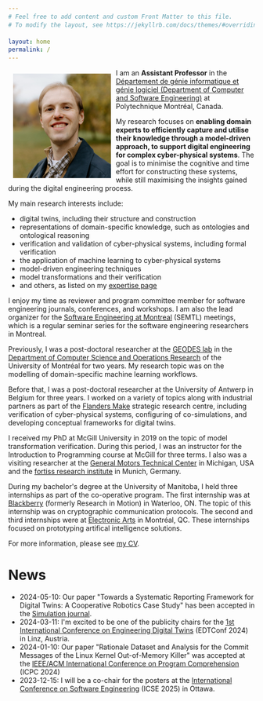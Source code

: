 ```yaml
---
# Feel free to add content and custom Front Matter to this file.
# To modify the layout, see https://jekyllrb.com/docs/themes/#overriding-theme-defaults

layout: home
permalink: /
---
```



<img alt="Bentley James Oakes" src="/assets/images/BentleyOakes-headshot.jpg" align="left" style="width:200px; margin: 10px 10px 10px 10px;" />

I am an **Assistant Professor** in the [Département de génie informatique et génie logiciel (Department of Computer and Software Engineering)](https://www.polymtl.ca/gigl/) at Polytechnique Montréal, Canada.

My research focuses on **enabling domain experts to efficiently capture and utilise their knowledge through a model-driven approach, to support digital engineering for complex cyber-physical systems**. The goal is to minimise the cognitive and time effort for constructing these systems, while still maximising the insights gained during the digital engineering process.

My main research interests include:
* digital twins, including their structure and construction
* representations of domain-specific knowledge, such as ontologies and ontological reasoning
* verification and validation of cyber-physical systems, including formal verification
* the application of machine learning to cyber-physical systems
* model-driven engineering techniques
* model transformations and their verification
* and others, as listed on my [expertise page](https://www.polymtl.ca/expertises/en/oakes-bentley)

I enjoy my time as reviewer and program committee member for software engineering journals, conferences, and workshops. I am also the lead organizer for the [Software Engineering at Montreal](https://semtl.github.io/) (SEMTL) meetings, which is a regular seminar series for the software engineering researchers in Montreal.

Previously, I was a post-doctoral researcher at the [GEODES lab](http://geodes.iro.umontreal.ca) in the [Department of Computer Science and Operations Research](https://diro.umontreal.ca/english/home/) of the University of Montréal for two years. My research topic was on the modelling of domain-specific machine learning workflows.

Before that, I was a post-doctoral researcher at the University of Antwerp in Belgium for three years. I worked on a variety of topics along with industrial partners as part of the [Flanders Make](https://www.flandersmake.be) strategic research centre, including verification of cyber-physical systems, configuring of co-simulations, and developing conceptual frameworks for digital twins.

I received my PhD at McGill University in 2019 on the topic of model transformation verification. During this period, I was an instructor for the Introduction to Programming course at McGill for three terms. I also was a visiting researcher at the [General Motors Technical Center](https://www.gm.com/company/facilities/warren-tech-center) in Michigan, USA and the [fortiss research institute](https://www.fortiss.org/) in Munich, Germany.

During my bachelor's degree at the University of Manitoba, I held three internships as part of the co-operative program. The first internship was at [Blackberry](https://www.blackberry.com) (formerly Research in Motion) in Waterloo, ON. The topic of this internship was on cryptographic communication protocols. The second and third internships were at [Electronic Arts](https://www.ea.com) in Montréal, QC. These internships focused on prototyping artifical intelligence solutions.

For more information, please see [my CV](assets/BOakes-CV.pdf).

# News

* 2024-05-10: Our paper "Towards a Systematic Reporting Framework for Digital Twins: A Cooperative Robotics Case Study" has been accepted in the [Simulation journal](https://journals.sagepub.com/home/sim).
* 2024-03-11: I'm excited to be one of the publicity chairs for the [1st International Conference on Engineering Digital Twins](https://conf.researchr.org/home/edtconf-2024) (EDTConf 2024) in Linz, Austria.
* 2024-01-10: Our paper "Rationale Dataset and Analysis for the Commit Messages of the Linux Kernel Out-of-Memory Killer" was accepted at the [IEEE/ACM International Conference on Program Comprehension](https://conf.researchr.org/home/icpc-2024) (ICPC 2024)
* 2023-12-15: I will be a co-chair for the posters at the [International Conference on Software Engineering](https://conf.researchr.org/home/icse-2025) (ICSE 2025) in Ottawa.




<!--The emoji graphics for the favicon are from the open source project Twemoji. The graphics are copyright 2020 Twitter, Inc and other contributors. The graphics are licensed under CC-BY 4.0.-->

